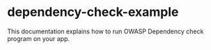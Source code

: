 # dependency-check-example

This documentation explains how to run OWASP Dependency check program on your app.
